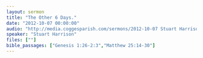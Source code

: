 ```yaml
---
layout: sermon
title: "The Other 6 Days."
date: "2012-10-07 00:00:00"
audio: "http://media.coggesparish.com/sermons/2012-10-07 Stuart Harrison.mp3"
speaker: "Stuart Harrison"
files: [""]
bible_passages: ["Genesis 1:26-2:3","Matthew 25:14-30"]
---
```


